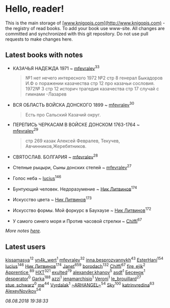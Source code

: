 # Hello, reader!
This is the main storage of [www.knigopis.com](http://www.knigopis.com) - the registry of read books.
To add your book use www-site. All changes are committed and synchronized with this git repository.
Do not use pull requests to make changes here.


## Latest books with notes
* КАЗАЧЬЯ НАДЕЖДА 1971 ~ [mfevralev](users/140/140966150-vkontakte)<sup>33</sup>
    > №1 нет нечего интересного 1972 №2 стр 8 генерал Быкадоров И.Ф о поражении казачества стр 12 про казачьи сословия. 1972№ 3 стр 12 историч трагедия казачества стр 17 случай с гимнами -Лазарев

* ВСЯ ОБЛАСТЬ ВОЙСКА ДОНСКОГО 1899 ~ [mfevralev](users/140/140966150-vkontakte)<sup>30</sup>
    > Есть про Сальский Казачий округ.

* ПЕРЕПИСЬ ЧЕРКАСАМ В ВОЙСКЕ ДОНСКОМ 1763-1764 ~ [mfevralev](users/140/140966150-vkontakte)<sup>29</sup>
    > стр  269 казак Алексей Февралев, Текучев, Авчинников,Жеребятников.

* СВЯТОСЛАВ. БОЛГАРИЯ ~ [mfevralev](users/140/140966150-vkontakte)<sup>28</sup>

* Степные рыцыри, Сыны донских степей ~ [mfevralev](users/140/140966150-vkontakte)<sup>27</sup>

* Голос неба ~ [lucius](users/838/83820536-yandex)<sup>146</sup>

* Бунтующий человек. Недоразумение ~ [Ник Литвинов](users/241/241974816-vkontakte)<sup>174</sup>

* Искусство цвета ~ [Ник Литвинов](users/241/241974816-vkontakte)<sup>173</sup>

* Искусство формы. Мой форкурс в Баухаузе ~ [Ник Литвинов](users/241/241974816-vkontakte)<sup>172</sup>

* У самого синего моря  и Против часовой стрелки ~ [Chiffi](users/105/105831994080785626680-google)<sup>67</sup>


_More notes [here](latest_books_with_notes.md)._


## Latest users
[kissamasya](users/684/68439978-vkontakte)<sup>12</sup> 
[yn4k_wert](users/215/21574100-vkontakte)<sup>1</sup> 
[mfevralev](users/140/140966150-vkontakte)<sup>32</sup> 
[inna.besprozvannykh](users/733/73323849-yandex)<sup>43</sup> 
[EsterHani](users/305/30558181-vkontakte)<sup>154</sup> 
[lucius](users/838/83820536-yandex)<sup>146</sup> 
[Ник Литвинов](users/241/241974816-vkontakte)<sup>174</sup> 
[Janet](users/108/108113656204404967440-google)<sup>659</sup> 
[borodach](users/157/15706320-vkontakte)<sup>132</sup> 
[Chiffi](users/105/105831994080785626680-google)<sup>67</sup> 
[fire_ejik](users/329/32903202-vkontakte)<sup>2</sup> 
[Apprentice ](users/528/52821952-vkontakte)<sup>89</sup> 
[HXT](users/100/100002563462782-facebook)<sup>321</sup> 
[exulted](users/100/100599204551896265722-google)<sup>79</sup> 
[alexander.khanov](users/117/117259947-yandex)<sup>5</sup> 
[asdf](users/683/683897597-yandex)<sup>1</sup> 
[Бесенок](users/223/22332048-vkontakte)<sup>1</sup> 
[desperator](users/108/108317735556264947555-google)<sup>0</sup> 
[Garka](users/115/115753719718250012620-google)<sup>188</sup> 
[azzi](users/481/481406511-vkontakte)<sup>1</sup> 
[jenamarchisio](users/142/142558461-vkontakte)<sup>1</sup> 
[Veroni](users/108/108917296610037809565-google)<sup>1</sup> 
[le_brouillard](users/133/13330781-vkontakte)<sup>27</sup> 
[stue_schwarz](users/286/28663381-vkontakte)<sup>0</sup> 
[me](users/381/381417697-yandex)<sup>44</sup> 
[Vyrdalak](users/114/1148882455236791-facebook)<sup>1</sup> 
[~ARHANGEL~](users/642/64251996-vkontakte)<sup>54</sup> 
[Sky](users/118/118049897850017649660-google)<sup>100</sup> 
[katrinvredina](users/233/2336755-vkontakte)<sup>63</sup> 
[AlexeyNovikov](users/170/170278332-vkontakte)<sup>54</sup> 


_08.08.2018 19:38:33_
